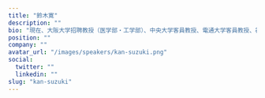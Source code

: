 ```yaml
---
title: "鈴木寛"
description: ""
bio: "現在、大阪大学招聘教授（医学部・工学部）、中央大学客員教授、電通大学客員教授、福井大学客員教授、和歌山大学客員教授、日本サッカー協会理事、NPO法人日本教育再興連盟代表理事、独立行政法人日本スポーツ振興センター顧問、JASRAC理事、一般社団法人ストリート・ラグビー・アライアンス代表理事， 一般社団法人日本レース・ラフティング協会会長、一般社団法人INOCHI未来フォーラム理事などを務める。"
position: ""
company: ""
avatar_url: "/images/speakers/kan-suzuki.png"
social:
  twitter: ""
  linkedin: ""
slug: "kan-suzuki"
---
```

